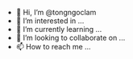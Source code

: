 - 👋 Hi, I’m @tongngoclam
- 👀 I’m interested in ...
- 🌱 I’m currently learning ...
- 💞️ I’m looking to collaborate on ...
- 📫 How to reach me ...

<!---
tongngoclam/tongngoclam is a ✨ special ✨ repository because its `README.md` (this file) appears on your GitHub profile.
You can click the Preview link to take a look at your changes.
--->
